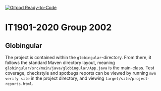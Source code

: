 [![Gitpod Ready-to-Code](https://img.shields.io/badge/Gitpod-Ready--to--Code-darkred?logo=gitpod)](https://gitpod.idi.ntnu.no/#https://gitlab.stud.idi.ntnu.no/it1901/groups-2020/gr2002/gr2002)
# IT1901-2020 Group 2002
## Globingular
The project is contained within the `globingular`-directory. From there, it follows the standard Maven directory layout, meaning `globingular/src/main/java/globingular/App.java` is the main-class. Test coverage, checkstyle and spotbugs reports can be viewed by running `mvn verify site` in the project directory, and viewing `target/site/project-reports.html`.